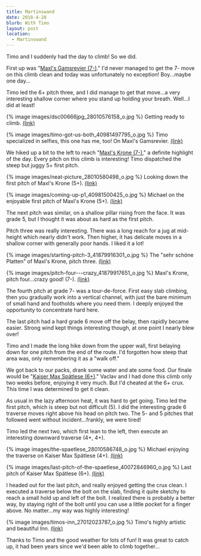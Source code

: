 ```yaml
---
title: Martinswand
date: 2018-4-28
blurb: With Timo
layout: post
location:
  - Martinswand
---
```


Timo and I suddenly had the day to climb! So we did.

First up was "[Maxl's Gamsrevier (7-)](https://www.bergsteigen.com/klettern/tirol/karwendel/maxls-gamsrevier)."
I'd never managed to get the 7- move on this climb clean and today was unfortunately
no exception! Boy...maybe one day...

Timo led the 6+ pitch three, and I did manage to get that move...a very interesting
shallow corner where you stand up holding your breath. Well...I did at least!

{% image images/dsc00666jpg_28010576158_o.jpg %}
Getting ready to climb.
<a href='https://www.flickr.com/photos/55338612@N00/28010576158'>(link)</a>

{% image images/timo-got-us-both_40981497795_o.jpg %}
Timo specialized in selfies, this one has me, too! On Maxl's Gamsrevier.
<a href='https://www.flickr.com/photos/55338612@N00/40981497795'>(link)</a>

We hiked up a bit to the left to reach "[Maxl's Krone (7-)](https://www.bergsteigen.com/klettern/tirol/karwendel/maxls-krone),"
a definite highlight of the day. Every pitch on this climb is interesting!
Timo dispatched the steep but juggy 5+ first pitch.

{% image images/neat-picture_28010580498_o.jpg %}
Looking down the first pitch of Maxl's Krone (5+).
<a href='https://www.flickr.com/photos/55338612@N00/28010580498'>(link)</a>

{% image images/coming-up-p1_40981500425_o.jpg %}
Michael on the enjoyable first pitch of Maxl's Krone (5+).
<a href='https://www.flickr.com/photos/55338612@N00/40981500425'>(link)</a>

The next pitch was similar, on a shallow pillar rising from the face.
It was grade 5, but I thought it was about as hard as the first pitch.

Pitch three was really interesting. There was a long reach for a jug at
mid-height which nearly didn't work. Then higher, it has delicate moves
in a shallow corner with generally poor hands. I liked it a lot!

{% image images/starting-pitch-3_41879916301_o.jpg %}
The "sehr schöne Platten" of Maxl's Krone, pitch three.
<a href='https://www.flickr.com/photos/55338612@N00/41879916301'>(link)</a>

{% image images/pitch-four---crazy_41879917651_o.jpg %}
Maxl's Krone, pitch four...crazy good! (7-).
<a href='https://www.flickr.com/photos/55338612@N00/41879917651'>(link)</a>

The fourth pitch at grade 7- was a tour-de-force. First easy slab climbing, then
you gradually work into a vertical channel, with just the bare minimum of
small hand and footholds where you need them. I deeply enjoyed the opportunity
to concentrate hard here.

The last pitch had a hard grade 6 move off the belay, then rapidly became easier.
Strong wind kept things interesting though, at one point I nearly blew over!

Timo and I made the long hike down from the upper wall, first belaying down for one
pitch from the end of the route. I'd forgotten how steep that area was, only remembering
it as a "walk off." 

We got back to our packs, drank some water and ate some food.
Our finale would be "[Kaiser Max Spätlese (6+)](https://www.bergsteigen.com/klettern/tirol/karwendel/kaiser-max-spaetlese)." 
Vaclav and I had done this climb only two weeks before,
enjoying it very much. But I'd cheated at the 6+ crux. This time I was determined
to get it clean.

As usual in the lazy afternoon heat, it was hard to get going. Timo led the
first pitch, which is steep but not difficult (5). I did the interesting
grade 6 traverse moves right above his head on pitch two. The 5- and 5
pitches that followed went without incident...frankly, we were tired!

Timo led the next two, which first lean to the left, then execute an interesting
downward traverse (4+, 4+).

{% image images/the-spaetlese_28010586748_o.jpg %}
Michael enjoying the traverse on Kaiser Max Spätlese (4+).
<a href='https://www.flickr.com/photos/55338612@N00/28010586748'>(link)</a>

{% image images/last-pitch-of-the-spaetlese_40072846960_o.jpg %}
Last pitch of Kaiser Max Spätlese (6+).
<a href='https://www.flickr.com/photos/55338612@N00/40072846960'>(link)</a>

I headed out for the last pitch, and really enjoyed getting the crux clean.
I executed a traverse below the bolt on the slab, finding it quite sketchy to
reach a small hold up and left of the bolt. I realized there is probably a 
better way, by staying right of the bolt until you can use a little pocket
for a finger above. No matter...my way was highly interesting!

{% image images/timos-inn_27012023787_o.jpg %}
Timo's highly artistic and beautiful Inn.
<a href='https://www.flickr.com/photos/55338612@N00/27012023787'>(link)</a>


Thanks to Timo and the good weather for lots of fun! It was great to catch up,
it had been years since we'd been able to climb together...

